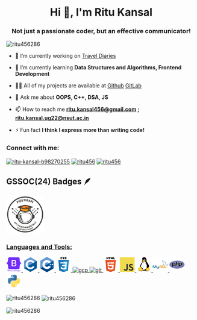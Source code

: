 <h1 align="center">Hi 👋, I'm Ritu Kansal</h1>
<h3 align="center">Not just a passionate coder, but an effective communicator!</h3>

<p align="left"> <img src="https://komarev.com/ghpvc/?username=ritu456286&label=Profile%20views&color=0e75b6&style=flat" alt="ritu456286" /> </p>

- 🔭 I’m currently working on [Travel Diaries](https://gitlab.com/tejasreelokireddy/odyssey)

- 🌱 I’m currently learning **Data Structures and Algorithms, Frontend Development**

- 👨‍💻 All of my projects are available at [Github](https://github.com/ritu456286) [GitLab](https://gitlab.com/ritu.kansal456)

- 💬 Ask me about **OOPS, C++, DSA, JS**

- 📫 How to reach me **ritu.kansal456@gmail.com ; ritu.kansal.ug22@nsut.ac.in**

- ⚡ Fun fact **I think I express more than writing code!**

<h3 align="left">Connect with me:</h3>
<p align="left">
<a href="https://linkedin.com/in/ritu-kansal-b98270255" target="blank"><img align="center" src="https://raw.githubusercontent.com/rahuldkjain/github-profile-readme-generator/master/src/images/icons/Social/linked-in-alt.svg" alt="ritu-kansal-b98270255" height="30" width="40" /></a>
<a href="https://www.codechef.com/users/ritu456" target="blank"><img align="center" src="https://cdn.jsdelivr.net/npm/simple-icons@3.1.0/icons/codechef.svg" alt="ritu456" height="30" width="40" /></a>
<a href="https://www.leetcode.com/ritu456" target="blank"><img align="center" src="https://raw.githubusercontent.com/rahuldkjain/github-profile-readme-generator/master/src/images/icons/Social/leet-code.svg" alt="ritu456" height="30" width="40" /></a>
</p>

## GSSOC(24) Badges 🪶
<div style='display:flex; align-items:left; gap: 10px;' align='center'><a href="https://gssoc.girlscript.tech/leaderboard">
<img src="https://raw.githubusercontent.com/girlscript/gssoc-website-new/main/public/badges/postman.png" width="100px" height="100px" />
</div>
  
<h3 align="left">Languages and Tools:</h3>
<p align="left"> <a href="https://getbootstrap.com" target="_blank" rel="noreferrer"> <img src="https://raw.githubusercontent.com/devicons/devicon/master/icons/bootstrap/bootstrap-plain-wordmark.svg" alt="bootstrap" width="40" height="40"/> </a> <a href="https://www.cprogramming.com/" target="_blank" rel="noreferrer"> <img src="https://raw.githubusercontent.com/devicons/devicon/master/icons/c/c-original.svg" alt="c" width="40" height="40"/> </a> <a href="https://www.w3schools.com/cpp/" target="_blank" rel="noreferrer"> <img src="https://raw.githubusercontent.com/devicons/devicon/master/icons/cplusplus/cplusplus-original.svg" alt="cplusplus" width="40" height="40"/> </a> <a href="https://www.w3schools.com/css/" target="_blank" rel="noreferrer"> <img src="https://raw.githubusercontent.com/devicons/devicon/master/icons/css3/css3-original-wordmark.svg" alt="css3" width="40" height="40"/> </a> <a href="https://cloud.google.com" target="_blank" rel="noreferrer"> <img src="https://www.vectorlogo.zone/logos/google_cloud/google_cloud-icon.svg" alt="gcp" width="40" height="40"/> </a> <a href="https://git-scm.com/" target="_blank" rel="noreferrer"> <img src="https://www.vectorlogo.zone/logos/git-scm/git-scm-icon.svg" alt="git" width="40" height="40"/> </a> <a href="https://www.w3.org/html/" target="_blank" rel="noreferrer"> <img src="https://raw.githubusercontent.com/devicons/devicon/master/icons/html5/html5-original-wordmark.svg" alt="html5" width="40" height="40"/> </a> <a href="https://developer.mozilla.org/en-US/docs/Web/JavaScript" target="_blank" rel="noreferrer"> <img src="https://raw.githubusercontent.com/devicons/devicon/master/icons/javascript/javascript-original.svg" alt="javascript" width="40" height="40"/> </a> <a href="https://www.linux.org/" target="_blank" rel="noreferrer"> <img src="https://raw.githubusercontent.com/devicons/devicon/master/icons/linux/linux-original.svg" alt="linux" width="40" height="40"/> </a> <a href="https://www.mysql.com/" target="_blank" rel="noreferrer"> <img src="https://raw.githubusercontent.com/devicons/devicon/master/icons/mysql/mysql-original-wordmark.svg" alt="mysql" width="40" height="40"/> </a> <a href="https://www.php.net" target="_blank" rel="noreferrer"> <img src="https://raw.githubusercontent.com/devicons/devicon/master/icons/php/php-original.svg" alt="php" width="40" height="40"/> </a> <a href="https://www.python.org" target="_blank" rel="noreferrer"> <img src="https://raw.githubusercontent.com/devicons/devicon/master/icons/python/python-original.svg" alt="python" width="40" height="40"/> </a> </p>

<p><img align="left" src="https://github-readme-stats.vercel.app/api/top-langs?username=ritu456286&show_icons=true&locale=en&layout=compact" alt="ritu456286" /></p>

<p>&nbsp;<img align="center" src="https://github-readme-stats.vercel.app/api?username=ritu456286&show_icons=true&locale=en" alt="ritu456286" /></p>

<p><img align="center" src="https://github-readme-streak-stats.herokuapp.com/?user=ritu456286&" alt="ritu456286" /></p>

